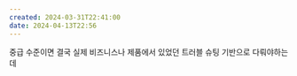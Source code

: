 ```yaml
---
created: 2024-03-31T22:41:00
date: 2024-04-13T22:56
---
```

중급 수준이면 결국 실제 비즈니스나 제품에서 있었던 트러블 슈팅 기반으로 다뤄야하는데